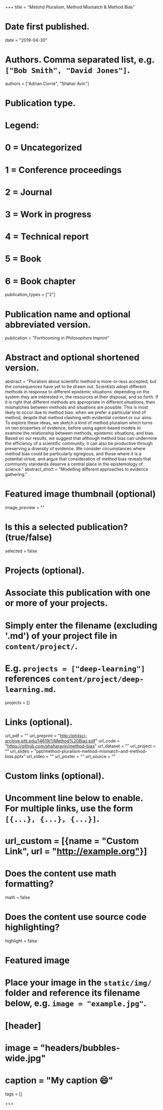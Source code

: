 +++
title = "Metohd Pluralism, Method Mismatch & Method Bias"

# Date first published.
date = "2019-04-30"

# Authors. Comma separated list, e.g. `["Bob Smith", "David Jones"]`.
authors = ["Adrian Currie", "Shahar Avin"]

# Publication type.
# Legend:
# 0 = Uncategorized
# 1 = Conference proceedings
# 2 = Journal
# 3 = Work in progress
# 4 = Technical report
# 5 = Book
# 6 = Book chapter
publication_types = ["2"]

# Publication name and optional abbreviated version.
publication = "Forthcoming in *Philosophers Imprint*"

# Abstract and optional shortened version.
abstract = "Pluralism about scientific method is more-or-less accepted, but the consequences have yet to be drawn out. Scientists adopt different methods in response to different epistemic situations: depending on the system they are interested in, the resources at their disposal, and so forth. If it is right that different methods are appropriate in different situations, then mismatches between methods and situations are possible. This is most likely to occur due to method bias: when we prefer a particular kind of method, despite that method clashing with evidential context or our aims. To explore these ideas, we sketch a kind of method pluralism which turns on two properties of evidence, before using agent-based models to examine the relationship between methods, epistemic situations, and bias. Based on our results, we suggest that although method bias can undermine the efficiency of a scientific community, it can also be productive through preserving a diversity of evidence. We consider circumstances where method bias could be particularly egregious, and those where it is a potential virtue, and argue that consideration of method bias reveals that community standards deserve a central place in the epistemology of science." 
abstract_short = "Modelling different approaches to evidence gathering."

# Featured image thumbnail (optional)
image_preview = ""

# Is this a selected publication? (true/false)
selected = false

# Projects (optional).
#   Associate this publication with one or more of your projects.
#   Simply enter the filename (excluding '.md') of your project file in `content/project/`.
#   E.g. `projects = ["deep-learning"]` references `content/project/deep-learning.md`.
projects = []

# Links (optional).
url_pdf = ""
url_preprint = "http://philsci-archive.pitt.edu/14619/1/Method%20Bias.pdf"
url_code = "https://github.com/shaharavin/method-bias"
url_dataset = ""
url_project = ""
url_slides = "ppt/method-pluralism-method-mismatch-and-method-bias.pptx"
url_video = ""
url_poster = ""
url_source = ""

# Custom links (optional).
#   Uncomment line below to enable. For multiple links, use the form `[{...}, {...}, {...}]`.
# url_custom = [{name = "Custom Link", url = "http://example.org"}]

# Does the content use math formatting?
math = false

# Does the content use source code highlighting?
highlight = false

# Featured image
# Place your image in the `static/img/` folder and reference its filename below, e.g. `image = "example.jpg"`.
# [header]
# image = "headers/bubbles-wide.jpg"
# caption = "My caption 😄"

tags = []

+++


